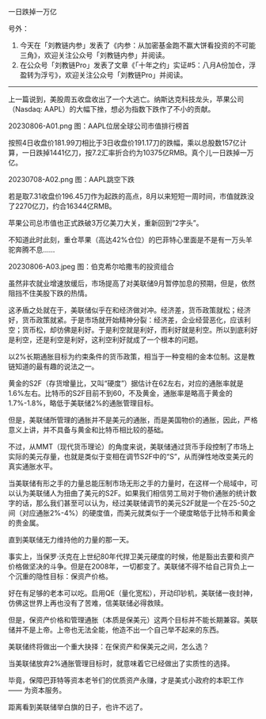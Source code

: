 
一日跌掉一万亿

号外：
1. 今天在「刘教链内参」发表了《内参：从加密基金跑不赢大饼看投资的不可能三角》，欢迎关注公众号「刘教链内参」并阅读。
2. 在公众号「刘教链Pro」发表了文章《「十年之约」实证#5：八月A份加仓，浮盈转为浮亏》，欢迎关注公众号「刘教链Pro」并阅读。

* * *

上一篇说到，美股周五收盘收出了一个大逃亡。纳斯达克科技龙头，苹果公司（Nasdaq: AAPL）的大幅下挫，想必为指数下跌作了不小的贡献。

20230806-A01.png
图：AAPL位居全球公司市值排行榜首

按照4日收盘价181.99刀相比于3日收盘价191.17刀的跌幅，乘以总股数157亿计算，一日跌掉1441亿刀，按7.2汇率折合约为10375亿RMB。真个儿一日跌掉一万亿。

20230708-A02.png
图：AAPL跳空下跌

若是取7.31收盘价196.45刀作为起跌的高点，8月以来短短一周时间，市值就跌没了2270亿刀，约合16344亿RMB。

苹果公司总市值也正式跌破3万亿美刀大关，重新回到“2字头”。

不知道此时此刻，重仓苹果（高达42%仓位）的巴菲特心里面是不是有一万头羊驼奔腾不息……

20230806-A03.jpeg
图：伯克希尔哈撒韦的投资组合

虽然非农就业增速放缓后，市场提高了对美联储9月暂停加息的预期，但是，依然阻挡不住美股下跌的热情。

这矛盾之处就在于，美联储似乎在和经济做对冲。经济差，货币政策就松；经济好，货币政策就紧。于是市场就开始精神分裂：经济差，企业经营恶化，应该利空；货币松，却彷佛是利好。于是利空就是利好，而利好就是利空。所以到底利好是利空，还是利空是利好，这利空利好就成了一个根本的问题。

以2%长期通胀目标为约束条件的货币政策，相当于一种变相的金本位制。这是教链知道的最有趣的说法之一。

黄金的S2F（存货增量比，又叫“硬度”）据估计在62左右，对应的通胀率就是1.6%左右。比特币的S2F目前不到60，不及黄金，通胀率是略高于黄金的1.7%-1.8%，略低于美联储2%的通胀管理目标。

但是，美联储所管理的通胀并不是美元的通胀，而是美国物价的通胀，因此，严格意义上讲，并不具备与黄金和比特币相比较的基础。

不过，从MMT（现代货币理论）的角度来说，美联储通过货币手段控制了市场上实际的美元存量，也就是类似于变相在调节S2F中的“S”，从而弹性地改变美元的真实通胀水平。

当美联储有形之手的力量总能压制市场无形之手的力量时，在这样一个局域中，可以认为美联储人为扭曲了美元的S2F。如果我们相信劳工局对于物价通胀的统计数字的话，那么我们甚至可以认为，经过美联储调节的美元S2F就是一个在25-50之间（对应通胀2%-4%）的硬度值，而美元就类似于一个硬度略低于比特币和黄金的贵金属。

直到美联储无力维持他的力量的那一天。

事实上，当保罗·沃克在上世纪80年代捍卫美元硬度的时候，他是豁出去要和资产价格做坚决的斗争。但是在2008年，一切都变了。美联储不得不给自己背负上一个沉重的隐性目标：保资产价格。

好在有足够的老本可以吃。启用QE（量化宽松），开动印钞机，美联储一夜封神，仿佛这世界上再也没有了苦难，信美联储必得救赎。

但是，保资产价格和管理通胀（本质是保美元）这两个目标并不能长期兼容。美联储并不是上帝。上帝也无法全能，他造不出一个自己举不起来的东西。

美联储终将做出一个重大抉择：在保资产和保美元之间，怎么选？

当美联储放弃2%通胀管理目标时，就意味着它已经做出了实质性的选择。

毕竟，保障巴菲特等资本老爷们的优质资产永赚，才是美式小政府的本职工作 —— 为资本服务。

距离看到美联储举白旗的日子，也许不远了。

